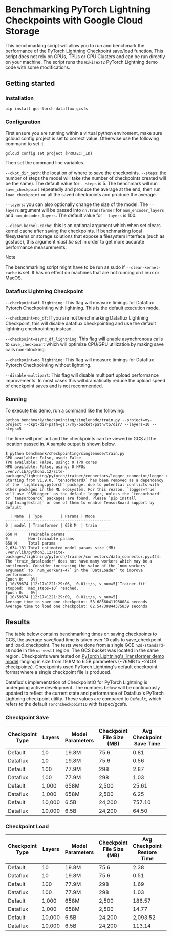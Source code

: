 # Benchmarking PyTorch Lightning Checkpoints with Google Cloud Storage

This benchmarking script will allow you to run and benchmark the performance of the PyTorch Lightning Checkpoint save/load function. This script does not rely on GPUs, TPUs or CPU Clusters and can be run directly on your machine. The script runs the `WikiText2` PyTorch Lightning demo code with some modifications.

## Getting started

### Installation

```shell
pip install gcs-torch-dataflux gcsfs
```

### Configuration

First ensure you are running within a virtual python enviroment, make sure gcloud config project is set to correct value. Otherwise use the following command to set it 

```shell
gcloud config set project {PROJECT_ID}
```

Then set the command line variables.

`--ckpt_dir_path`: the location of where to save the checkpoints. 
`--steps`: the number of steps the model will take (the number of checkpoints created will be the same). The default value for `--steps` is 5. The benchmark will run `save_checkpoint` repeatedly and produce the average at the end, then run `load_checkpoint` on all the saved checkpoints and produce the average.

`--layers`: you can also optionally change the size of the model. The `--layers` argument will be passed into `nn.Transformer` for `num_encoder_layers` and `num_decoder_layers`. The default value for `--layers` is 100.

`--clear-kernel-cache`: this is an optional argument which when set clears kernel cache after saving the checkpoints. If benchmarking local filesystems or storage solutions that expose a filesystem interface (such as gcsfuse), this argument _must be set_ in order to get more accurate performance measurements. 

> [!NOTE]  
> The benchmarking script might have to be run as sudo if `--clear-kernel-cache` is set. It has no effect on machines that are not running on Linux or MacOS. 

### Dataflux Lightning Checkpoint

`--checkpoint=df_lightning`: This flag will measure timings for Dataflux Pytorch Checkpointing with lightning. This is the default execution mode.

`--checkpoint=no_df`: If you are not benchmarking Dataflux Lightning Checkpoint, this will disable dataflux checkpointing and use the default lightning checkpointing instead. 

`--checkpoint=async_df_lightning`: This flag will enable asynchronous calls to `save_checkpoint` which will optimize CPU/GPU utilization by making save calls non-blocking. 

`--checkpoint=no_lightning`: This flag will measure timings for Dataflux Pytorch Checkpointing without lightning.

`--disable-multipart`: This flag will disable multipart upload performance improvements. In most cases this will dramatically reduce the upload speed of checkpoint saves and is not recommended.

### Running

To execute this demo, run a command like the following:

```shell
python benchmark/checkpointing/singlenode/train.py --project=my-project --ckpt-dir-path=gs://my-bucket/path/to/dir/ --layers=10 --steps=5
```

The time will print out and the checkpoints can be viewed in GCS at the location passed in. A sample output is shown below.

```shell
$ python benchmark/checkpointing/singlenode/train.py
GPU available: False, used: False
TPU available: False, using: 0 TPU cores
HPU available: False, using: 0 HPUs
.venv/lib/python3.12/site-packages/lightning/pytorch/trainer/connectors/logger_connector/logger_connector.py:75: Starting from v1.9.0, `tensorboardX` has been removed as a dependency of the `lightning.pytorch` package, due to potential conflicts with other packages in the ML ecosystem. For this reason, `logger=True` will use `CSVLogger` as the default logger, unless the `tensorboard` or `tensorboardX` packages are found. Please `pip install lightning[extra]` or one of them to enable TensorBoard support by default

  | Name  | Type        | Params | Mode
----------------------------------------------
0 | model | Transformer | 658 M  | train
----------------------------------------------
658 M     Trainable params
0         Non-trainable params
658 M     Total params
2,634.181 Total estimated model params size (MB)
.venv/lib/python3.12/site-packages/lightning/pytorch/trainer/connectors/data_connector.py:424: The 'train_dataloader' does not have many workers which may be a bottleneck. Consider increasing the value of the `num_workers` argument` to `num_workers=47` in the `DataLoader` to improve performance.
Epoch 0:   0%|                                                                                                            | 10/59674 [12:17<1221:29:06,  0.01it/s, v_num=5]`Trainer.fit` stopped: `max_steps=10` reached.
Epoch 0:   0%|                                                                                                            | 10/59674 [12:17<1221:29:09,  0.01it/s, v_num=5]
Average time to save one checkpoint: 58.68560411930084 seconds
Average time to load one checkpoint: 62.54739844375839 seconds
```

## Results

The table below contains benchmarking times on saving checkpoints to GCS, the average save/load time is taken over 10 calls to save_checkpoint and load_checkpoint. The tests were done from a single GCE `n2d-standard-48` node in the `us-west1` region. The GCS bucket was located in the same region. Checkpoints were tested on [PyTorch Lightning's Transformer demo model](https://github.com/Lightning-AI/pytorch-lightning/blob/master/src/lightning/pytorch/demos/transformer.py) ranging in size from 19.8M to 6.5B parameters (~76MB to ~24GB checkpoints). Checkpoints used PyTorch Lightning's default checkpoint format where a single checkpoint file is produced.

Dataflux's implementation of CheckpointIO for PyTorch Lightning is undergoing active development. The numbers below will be continuously updated to reflect the current state and performance of Dataflux's PyTorch Lightning checkpoint utility. These values are compared to `Default`, which refers to the default `TorchCheckpointIO` with fsspec/gcsfs. 

### Checkpoint Save

| Checkpoint Type | Layers | Model Parameters | Checkpoint File Size (MB) | Avg Checkpoint Save Time | Write Throughput (MB/s) |
| --- | --- | --- | --- | --- | --- |
| Default   | 10      | 19.8M | 75.6    | 0.81    | 93.33   |
| Dataflux  | 10      | 19.8M | 75.6    | 0.56    | 135.00  |
| Default   | 100     | 77.9M | 298     | 2.87    | 103.98  |
| Dataflux  | 100     | 77.9M | 298     | 1.03    | 289.32  |
| Default   | 1,000   | 658M | 2,500   | 25.61   | 97.61   |
| Dataflux  | 1,000   | 658M | 2,500   | 6.25    | 400.00  |
| Default   | 10,000  | 6.5B | 24,200  | 757.10  | 31.96   |
| Dataflux  | 10,000  | 6.5B | 24,200  | 64.50   | 375.19  |


### Checkpoint Load

| Checkpoint Type | Layers | Model Parameters | Checkpoint File Size (MB) | Avg Checkpoint Restore Time | Read Throughput (MB/s) |
| --- | --- | --- | --- | --- | --- |
| Default   | 10      | 19.8M | 75.6    | 2.38      | 31.76   |
| Dataflux  | 10      | 19.8M | 75.6    | 0.51      | 148.24  |
| Default   | 100     | 77.9M | 298     | 1.69      | 176.33  |
| Dataflux  | 100     | 77.9M | 298     | 1.03      | 289.32  |
| Default   | 1,000   | 658M | 2,500   | 186.57    | 13.40   |
| Dataflux  | 1,000   | 658M | 2,500   | 14.77     | 169.26  |
| Default   | 10,000  | 6.5B | 24,200  | 2,093.52  | 11.56   |
| Dataflux  | 10,000  | 6.5B | 24,200  | 113.14    | 213.89  |
